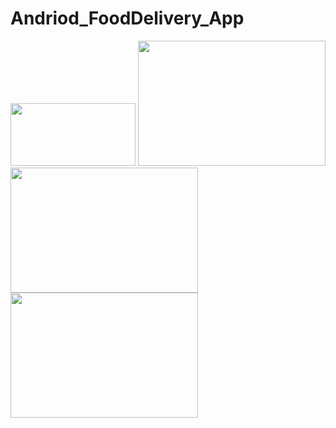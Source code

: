 # Andriod_FoodDelivery_App 

<img src="https://github.com/AkshayC-032/Andriod_FoodDelivery_App/assets/116095614/99cc0b92-f764-479b-a2c7-bc8f2a95029a" width="200" height="100">

<img src="https://github.com/AkshayC-032/Andriod_FoodDelivery_App/assets/116095614/26bb078f-471d-4a04-91b6-19cbe510327a" width="300" height="200">


<img src="https://github.com/AkshayC-032/Andriod_FoodDelivery_App/assets/116095614/7eb88bf3-f239-494a-a904-6ee471025561" width="300" height="200">

<img src="https://github.com/AkshayC-032/Andriod_FoodDelivery_App/assets/116095614/7004047f-6f0d-4425-9479-41fbe016d5c0" width="300" height="200">

